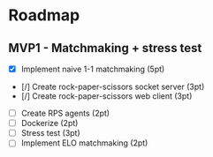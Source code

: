 # Roadmap
## MVP1 - Matchmaking + stress test
- [x] Implement naive 1-1 matchmaking (5pt)
- [/] Create rock-paper-scissors socket server (3pt)
- [/] Create rock-paper-scissors web client (3pt)
- [ ] Create RPS agents (2pt)
- [ ] Dockerize (2pt)
- [ ] Stress test (3pt)
- [ ] Implement ELO matchmaking (2pt)
